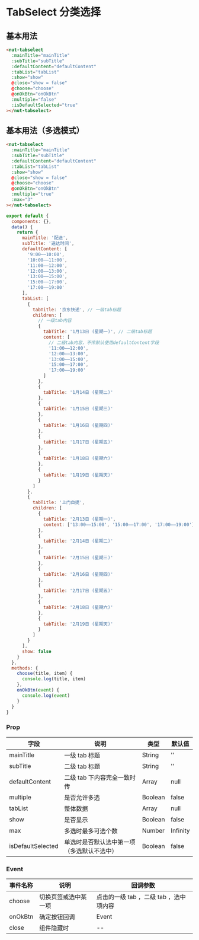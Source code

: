 # TabSelect 分类选择

## 基本用法

```html
<nut-tabselect
  :mainTitle="mainTitle"
  :subTitle="subTitle"
  :defaultContent="defaultContent"
  :tabList="tabList"
  :show="show"
  @close="show = false"
  @choose="choose"
  @onOkBtn="onOkBtn"
  :multiple="false"
  :isDefaultSelected="true"
></nut-tabselect>
```

## 基本用法（多选模式）

```html
<nut-tabselect
  :mainTitle="mainTitle"
  :subTitle="subTitle"
  :defaultContent="defaultContent"
  :tabList="tabList"
  :show="show"
  @close="show = false"
  @choose="choose"
  @onOkBtn="onOkBtn"
  :multiple="true"
  :max="3"
></nut-tabselect>
```

```javascript
export default {
  components: {},
  data() {
    return {
      mainTitle: '配送',
      subTitle: '送达时间',
      defaultContent: [
        '9:00——10:00',
        '10:00——11:00',
        '11:00——12:00',
        '12:00——13:00',
        '13:00——15:00',
        '15:00——17:00',
        '17:00——19:00'
      ],
      tabList: [
        {
          tabTitle: '京东快递', // 一级tab标题
          children: [
            // 一级tab内容
            {
              tabTitle: '1月13日 (星期一)', // 二级tab标题
              content: [
                // 二级tab内容，不传默认使用defaultContent字段
                '11:00——12:00',
                '12:00——13:00',
                '13:00——15:00',
                '15:00——17:00',
                '17:00——19:00'
              ]
            },
            {
              tabTitle: '1月14日 (星期二)'
            },
            {
              tabTitle: '1月15日 (星期三)'
            },
            {
              tabTitle: '1月16日 (星期四)'
            },
            {
              tabTitle: '1月17日 (星期五)'
            },
            {
              tabTitle: '1月18日 (星期六)'
            },
            {
              tabTitle: '1月19日 (星期天)'
            }
          ]
        },
        {
          tabTitle: '上门自提',
          children: [
            {
              tabTitle: '2月13日 (星期一)',
              content: ['13:00——15:00', '15:00——17:00', '17:00——19:00']
            },
            {
              tabTitle: '2月14日 (星期二)'
            },
            {
              tabTitle: '2月15日 (星期三)'
            },
            {
              tabTitle: '2月16日 (星期四)'
            },
            {
              tabTitle: '2月17日 (星期五)'
            },
            {
              tabTitle: '2月18日 (星期六)'
            },
            {
              tabTitle: '2月19日 (星期天)'
            }
          ]
        }
      ],
      show: false
    }
  },
  methods: {
    choose(title, item) {
      console.log(title, item)
    },
    onOkBtn(event) {
      console.log(event)
    }
  }
}
```

### Prop

| 字段              | 说明                                       | 类型    | 默认值   |
| ----------------- | ------------------------------------------ | ------- | -------- |
| mainTitle         | 一级 tab 标题                              | String  | ''       |
| subTitle          | 二级 tab 标题                              | String  | ''       |
| defaultContent    | 二级 tab 下内容完全一致时传                | Array   | null     |
| multiple          | 是否允许多选                               | Boolean | false    |
| tabList           | 整体数据                                   | Array   | null     |
| show              | 是否显示                                   | Boolean | false    |
| max               | 多选时最多可选个数                         | Number  | Infinity |
| isDefaultSelected | 单选时是否默认选中第一项（多选默认不选中） | Boolean | false    |

### Event

| 事件名称 | 说明                 | 回调参数                               |
| -------- | -------------------- | -------------------------------------- |
| choose   | 切换页签或选中某一项 | 点击的一级 tab ，二级 tab ，选中项内容 |
| onOkBtn  | 确定按钮回调         | Event                                  |
| close    | 组件隐藏时           | --                                     |
